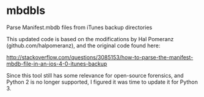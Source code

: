 # mbdbls
Parse Manifest.mbdb files from iTunes backup directories

This updated code is based on the modifications by Hal Pomeranz (github.com/halpomeranz), and the original code found here:

http://stackoverflow.com/questions/3085153/how-to-parse-the-manifest-mbdb-file-in-an-ios-4-0-itunes-backup

Since this tool still has some relevance for open-source forensics, and Python 2 is no longer supported, I figured it was time to update it for Python 3.
